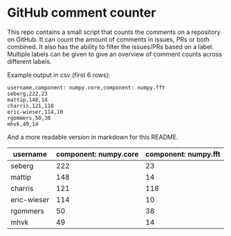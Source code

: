 # GitHub comment counter

This repo contains a small script that counts the comments on a repository on GitHub. 
It can count the amount of comments in issues, PRs or both combined. It also has the ability
to filter the issues/PRs based on a label. Multiple labels can be given to give an overview of 
comment counts across different labels.


Example output in csv (first 6 rows):
```csv
username,component: numpy.core,component: numpy.fft
seberg,222,23
mattip,148,14
charris,121,118
eric-wieser,114,10
rgommers,50,38
mhvk,49,14
```
 
And a more readable version in markdown for this README.

| username    | component: numpy.core | component: numpy.fft |
|-------------|-----------------------|----------------------|
| seberg      | 222                   | 23                   |
| mattip      | 148                   | 14                   |
| charris     | 121                   | 118                  |
| eric-wieser | 114                   | 10                   |
| rgommers    | 50                    | 38                   |
| mhvk        | 49                    | 14                   |